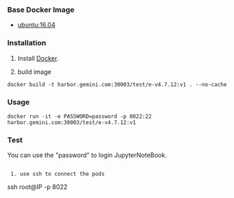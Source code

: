 
### Base Docker Image

* [ubuntu:16.04](https://hub.docker.com/layers/ubuntu/library/ubuntu/16.04/images/sha256-a4fc0c40360ff2224db3a483e5d80e9164fe3fdce2a8439d2686270643974632?context=explore)


### Installation

1. Install [Docker](https://www.docker.com/).

2. build image
```
docker build -t harbor.gemini.com:30003/test/e-v4.7.12:v1 . --no-cache
```

### Usage
```
docker run -it -e PASSWORD=password -p 8022:22 harbor.gemini.com:30003/test/e-v4.7.12:v1
```    
    
### Test
You can use the "password" to login JupyterNoteBook.
```
    
 1. use ssh to connect the pods
```
ssh root@IP -p 8022
```
